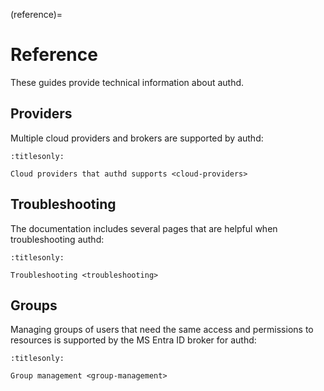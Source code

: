 (reference)=

# Reference

These guides provide technical information about authd.

## Providers

Multiple cloud providers and brokers are supported by authd:

```{toctree}
:titlesonly:

Cloud providers that authd supports <cloud-providers>
```

## Troubleshooting

The documentation includes several pages that are helpful when troubleshooting
authd:

```{toctree}
:titlesonly:

Troubleshooting <troubleshooting>
```

## Groups

Managing groups of users that need the same access and permissions to resources
is supported by the MS Entra ID broker for authd:

```{toctree}
:titlesonly:

Group management <group-management>
```
